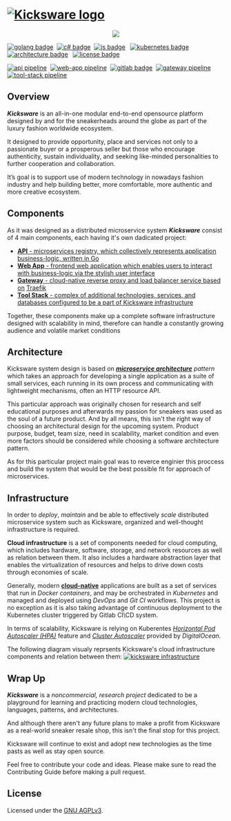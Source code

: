 # [![Kicksware logo][]][Kicksware url]

<p align="center">
	<a href="https://kicksware.com">
		<img src="https://img.shields.io/website?label=Visit%20website&down_message=unavailable&up_color=teal&up_message=kicksware.com%20%7C%20online&url=https%3A%2F%2Fkicksware.com">
	</a>
</p>

[![golang badge]](https://golang.org)&nbsp;
[![c# badge]](https://dotnet.microsoft.com/apps/aspnet)&nbsp;
[![js badge]](https://jamstack.org)&ensp;
[![kubernetes badge]](https://kubernetes.io)&nbsp;
[![architecture badge]][microservice article]&ensp;
[![license badge]](https://www.gnu.org/licenses/agpl-3.0)

[![api pipeline]](https://ci.kicksware.com/kicksware/api/-/commits/master)&nbsp;
[![web-app pipeline]](https://ci.kicksware.com/kicksware/web-app/-/commits/master)&nbsp;
[![gitlab badge]](https://ci.kicksware.com/kicksware/kicksware-platform)&nbsp;
[![gateway pipeline]](https://ci.kicksware.com/kicksware/gateway/-/commits/master)&nbsp;
[![tool-stack pipeline]](https://ci.kicksware.com/kicksware/tool-stack/-/commits/master)&nbsp;

## Overview

_**Kicksware**_ is an all-in-one modular end-to-end opensource platform designed by and for the sneakerheads around the globe as part of the luxury fashion worldwide ecosystem.

It designed to provide opportunity, place and services not only to a passionate buyer or a prosperous seller but those who encourage authenticity, sustain individuality, and seeking like-minded personalities to further cooperation and collaboration.

It’s goal is to support use of modern technology in nowadays fashion industry and help building better, more comfortable, more authentic and more creative ecosystem.

## Components

As it was designed as a distributed microservice system _**Kicksware**_ consist of 4 main components, each having it's own dadicated project:

* [**API** - microservices registry, which collectively represents application business-logic, written in Go][api repo]
* [**Web App** - frontend web application which enables users to interact with business-logic via the stylish user interface][web-app repo]
* [**Gateway** - cloud-native reverse proxy and load balancer service based on][gateway repo] [Traefik][traefik repo]
* [**Tool Stack** - complex of additional technologies, services, and databases configured to be a part of Kicksware infrastructure][tool-stack repo]

Together, these components make up a complete software infrastructure designed with scalability in mind, therefore can handle a constantly growing audience and volatile market conditions

## Architecture

Kicksware system design is based on _[**microservice architecture**][microservice article] pattern_ which takes an approach for developing a single application as a suite of small services, each running in its own process and communicating with lightweight mechanisms, often an HTTP resource API.

This particular approach was originally chosen for research and self educational purposes and afterwards my passion for sneakers was used as the soul of a future product. And by all means, this isn't the right way of choosing an architectural design for the upcoming system. Product purpose, budget, team size, need in scalability, market condition and even more factors should be considered while choosing a software architecture pattern.

As for this particular project main goal was to reverce enginier this proccess and build the system that would be the best possible fit for approach of microservices.

## Infrastructure

In order to _deploy_, _maintain_ and be able to effectively _scale_ distributed microservice system such as Kicksware, organized and well-thought infrastructure is required.

**Сloud infrastructure** is a set of components needed for cloud computing, which includes hardware, software, storage, and network resources as well as relation between them. It also includes a hardware abstraction layer that enables the virtualization of resources and helps to drive down costs through economies of scale.

Generally, modern [**cloud-native**][cloud-native] applications are built as a set of services that run in _Docker containers_, and may be orchestrated in _Kubernetes_ and managed and deployed using _DevOps_ and _Git CI_ workflows. This project is no exception as it is also taking advantage of continuous deployment to the Kubernetes cluster triggered by Gitlab CI\CD system.

In terms of scalability, Kicksware is relying on Kuberentes [_Horizontal Pod Autoscaler (HPA)_][k8s hpa] feature and [_Cluster Autoscaler_][digitalocean-vna] provided by _DigitalOcean_.

The following diagram visualy reprsents Kicksware's cloud infrastructure components and relation between them:
[![kicksware infrastructure][]][kicksware-cloudcraft]

## Wrap Up

_**Kicksware**_ is a _noncommercial, research project_ dedicated to be a playground for learning and practicing modern cloud technologies, languages, patterns, and architectures.

And although there aren't any future plans to make a profit from Kicksware as a real-world sneaker resale shop, this isn't the final stop for this project.

Kicksware will continue to exist and adopt new technologies as the time pasts as well as stay open source.

Feel free to contribute your code and ideas. Please make sure to read the Contributing Guide before making a pull request.

## License

Licensed under the [GNU AGPLv3][license file].

[kicksware logo]: https://ci.kicksware.com/kicksware/kicksware-platform/-/raw/master/assets/repo-logo.png
[kicksware url]: https://kicksware.com

[api repo]: https://github.com/timoth-y/kicksware-api
[web-app repo]: https://github.com/timoth-y/kicksware-web-app
[gateway repo]: https://github.com/timoth-y/kicksware-gateway
[tool-stack repo]: https://github.com/timoth-y/kicksware-tool-stack

[Website badge]: https://img.shields.io/website?label=Visit%20website&down_message=unavailable&up_color=teal&up_message=kicksware.com%20%7C%20online&url=https%3A%2F%2Fkicksware.com
[golang badge]: https://img.shields.io/badge/Code-Golang-informational?style=flat&logo=go&logoColor=white&color=6AD7E5
[c# badge]: https://img.shields.io/badge/Code-C%23-informational?style=flat&logo=c-sharp&logoColor=white&color=1E9E25
[js badge]: https://img.shields.io/badge/Code-JavaScript-informational?style=flat&logo=javascript&logoColor=white&color=F7E018
[license badge]: https://img.shields.io/badge/License-AGPL%20v3-blue.svg?color=teal
[architecture badge]: https://img.shields.io/badge/Architecture-Microservices-informational?style=flat&logo=opslevel&logoColor=white&color=teal
[kubernetes badge]: https://img.shields.io/badge/DevOps-Kubernetes-informational?style=flat&logo=kubernetes&logoColor=white&color=316DE6
[gitlab badge]: https://img.shields.io/badge/CI-Gitlab_CE-informational?style=flat&logo=gitlab&logoColor=white&color=FCA326

[api pipeline]: https://ci.kicksware.com/kicksware/api/badges/master/pipeline.svg?key_text=API%20|%20pipeline&key_width=85
[web-app pipeline]: https://ci.kicksware.com/kicksware/web-app/badges/master/pipeline.svg?key_text=Web%20App%20|%20pipeline&key_width=115
[gateway pipeline]: https://ci.kicksware.com/kicksware/gateway/badges/master/pipeline.svg?key_text=Gateway%20|%20pipeline&key_width=115
[tool-stack pipeline]: https://ci.kicksware.com/kicksware/tool-stack/badges/master/pipeline.svg?key_text=Tool%20Stack%20|%20pipeline&key_width=125

[traefik repo]: https://github.com/traefik/traefik/blob/master/README.md
[microservice article]: https://martinfowler.com/articles/microservices.html

[kicksware infrastructure]: https://raw.githubusercontent.com/timoth-y/kicksware-platform/master/assets/kicksware-infrastructure.png
[kicksware-cloudcraft]: https://app.cloudcraft.co/view/06c423b0-2024-47da-a929-135244424429?key=0JqqeWiD_Jx4skCCQIvLFA
[cloud-native]: https://www.cncf.io/
[k8s hpa]: https://kubernetes.io/docs/tasks/run-application/horizontal-pod-autoscale/
[digitalocean-vna]: https://www.digitalocean.com/docs/kubernetes/how-to/autoscale/

[license file]: https://github.com/timoth-y/kicksware-platform/blob/master/LICENSE